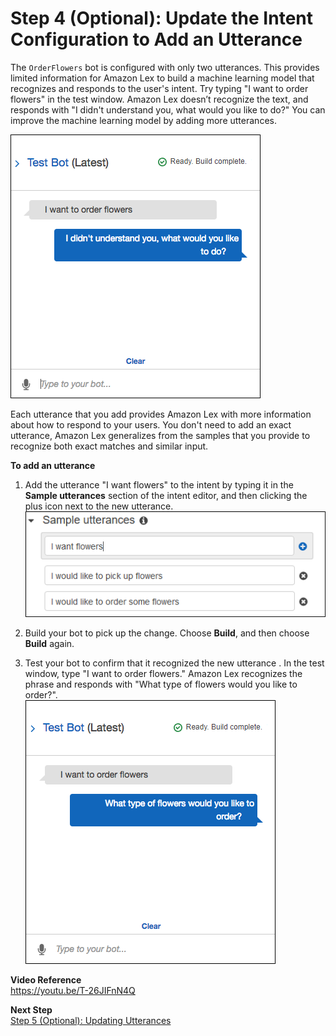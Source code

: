 # Step 4 (Optional): Update the Intent Configuration to Add an Utterance

 The `OrderFlowers` bot is configured with only two utterances. This provides limited information for Amazon Lex to build a machine learning model that recognizes and responds to the user's intent. Try typing "I want to order flowers" in the test window. Amazon Lex doesn’t recognize the text, and responds with "I didn't understand you, what would you like to do?" You can improve the machine learning model by adding more utterances.

![Test window shows missed utterance](../images/gs1-120.png)

Each utterance that you add provides Amazon Lex with more information about how to respond to your users. You don't need to add an exact utterance, Amazon Lex generalizes from the samples that you provide to recognize both exact matches and similar input.

**To add an utterance**

1. Add the utterance "I want flowers" to the intent by typing it in the **Sample utterances** section of the intent editor, and then clicking the plus icon next to the new utterance.  
![Intent editor with the new utterance.](../images/gs1-130.png)

1.  Build your bot to pick up the change. Choose **Build**, and then choose **Build** again.

1. Test your bot to confirm that it recognized the new utterance . In the test window, type "I want to order flowers." Amazon Lex recognizes the phrase and responds with "What type of flowers would you like to order?".  
![The intent editor recognizes the new utterance.](../images/gs1-140.png)

**Video Reference**  
https://youtu.be/T-26JIFnN4Q

**Next Step**  
[Step 5 (Optional): Updating Utterances](ex1-step5.md)
